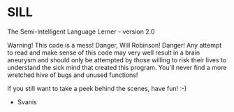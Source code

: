 # SILL
The Semi-Intelligent Language Lerner - version 2.0

Warning! This code is a mess!
Danger, Will Robinson! Danger!
Any attempt to read and make sense of this code may very well result in a brain aneurysm and should only be attempted by those willing to risk their lives to understand the sick mind that created this program. You'll never find a more wretched hive of bugs and unused functions!

If you still want to take a peek behind the scenes, have fun! :-)
- Svanis
